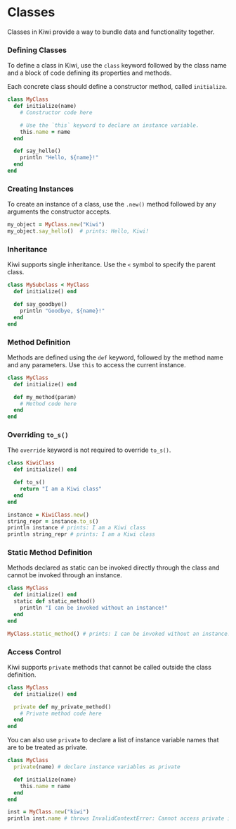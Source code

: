 # Classes

Classes in Kiwi provide a way to bundle data and functionality together.

### Defining Classes

To define a class in Kiwi, use the `class` keyword followed by the class name and a block of code defining its properties and methods.

Each concrete class should define a constructor method, called `initialize`.

```ruby
class MyClass
  def initialize(name)
    # Constructor code here

    # Use the `this` keyword to declare an instance variable.
    this.name = name 
  end

  def say_hello()
    println "Hello, ${name}!"
  end
end
```

### Creating Instances

To create an instance of a class, use the `.new()` method followed by any arguments the constructor accepts.

```ruby
my_object = MyClass.new("Kiwi")
my_object.say_hello()  # prints: Hello, Kiwi!
```

### Inheritance

Kiwi supports single inheritance. Use the `<` symbol to specify the parent class.

```ruby
class MySubclass < MyClass
  def initialize() end

  def say_goodbye()
    println "Goodbye, ${name}!"
  end
end
```

### Method Definition

Methods are defined using the `def` keyword, followed by the method name and any parameters. Use `this` to access the current instance.

```ruby
class MyClass
  def initialize() end

  def my_method(param)
    # Method code here
  end
end
```

### Overriding `to_s()`

The `override` keyword is not required to override `to_s()`.

```ruby
class KiwiClass
  def initialize() end

  def to_s()
    return "I am a Kiwi class"
  end
end

instance = KiwiClass.new()
string_repr = instance.to_s()
println instance # prints: I am a Kiwi class
println string_repr # prints: I am a Kiwi class
```

### Static Method Definition

Methods declared as static can be invoked directly through the class and cannot be invoked through an instance.

```ruby
class MyClass
  def initialize() end
  static def static_method()
    println "I can be invoked without an instance!"
  end
end

MyClass.static_method() # prints: I can be invoked without an instance!
```

### Access Control

Kiwi supports `private` methods that cannot be called outside the class definition.

```ruby
class MyClass
  def initialize() end

  private def my_private_method()
    # Private method code here
  end
end
```

You can also use `private` to declare a list of instance variable names that are to be treated as private.

```ruby
class MyClass
  private(name) # declare instance variables as private

  def initialize(name)
    this.name = name
  end
end

inst = MyClass.new("kiwi")
println inst.name # throws InvalidContextError: Cannot access private instance variable outside of object context. 
```
